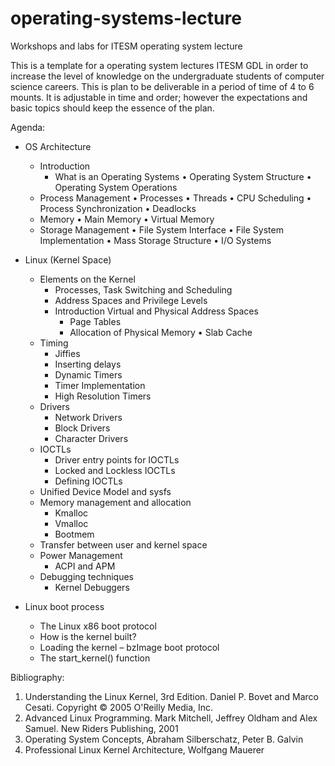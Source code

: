 # operating-systems-lecture

Workshops and labs for ITESM operating system lecture

This is a template for a operating system lectures ITESM GDL
in order to increase the level of knowledge on the undergraduate students of computer science careers. 
This is plan to be deliverable in a period of time of 4 to 6 mounts. 
It is adjustable  in time and order; however the expectations and basic topics should keep the essence of the plan.

Agenda: 

* OS Architecture
  * Introduction 
    * What is an Operating Systems
    •	Operating System Structure
    •	Operating System Operations
  * Process Management
    •	Processes
    •	Threads
    •	CPU Scheduling
    •	Process Synchronization
    •	Deadlocks
  * Memory 
    •	Main Memory
    •	Virtual Memory
  * Storage Management
    •	File System Interface
    •	File System Implementation
    •	Mass Storage Structure
    •	I/O Systems 

* Linux (Kernel Space)
  * Elements on the Kernel 
    * Processes, Task Switching and Scheduling
    * Address Spaces and Privilege Levels
    * Introduction Virtual and Physical Address Spaces
      * Page Tables
      * Allocation of Physical Memory
      •	Slab Cache
  * Timing
    * Jiffies
    * Inserting delays
    * Dynamic Timers
    * Timer Implementation
    * High Resolution Timers
  * Drivers
    * Network Drivers 
    * Block Drivers
    * Character Drivers
  * IOCTLs
    * Driver entry points for IOCTLs
    * Locked and Lockless IOCTLs
    * Defining IOCTLs
  * Unified Device Model and sysfs
  * Memory management and allocation
    * Kmalloc
    * Vmalloc
    * Bootmem
  * Transfer between user and kernel space
  * Power Management
    * ACPI and APM
  * Debugging techniques
    *	Kernel Debuggers
* Linux boot process
  * The Linux x86 boot protocol
  * How is the kernel built?
  * Loading the kernel – bzImage boot protocol
  * The start_kernel() function


Bibliography: 
1.	Understanding the Linux Kernel, 3rd Edition. Daniel P. Bovet and Marco Cesati. Copyright © 2005 O'Reilly Media, Inc.
2.	Advanced Linux Programming. Mark Mitchell, Jeffrey Oldham and Alex Samuel. New Riders Publishing, 2001
3.	Operating System Concepts, Abraham Silberschatz, Peter B. Galvin
4.	Professional Linux Kernel Architecture, Wolfgang Mauerer
